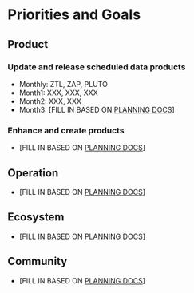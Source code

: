 # Priorities and Goals

## Product

### Update and release scheduled data products

- Monthly: ZTL, ZAP, PLUTO
- Month1: XXX, XXX, XXX
- Month2: XXX, XXX
- Month3: [FILL IN BASED ON [PLANNING DOCS](https://github.com/NYCPlanning/data-engineering/wiki/Operations)]

### Enhance and create products

- [FILL IN BASED ON [PLANNING DOCS](https://github.com/NYCPlanning/data-engineering/wiki/Operations)]

## Operation

- [FILL IN BASED ON [PLANNING DOCS](https://github.com/NYCPlanning/data-engineering/wiki/Operations)]

## Ecosystem

- [FILL IN BASED ON [PLANNING DOCS](https://github.com/NYCPlanning/data-engineering/wiki/Operations)]

## Community

- [FILL IN BASED ON [PLANNING DOCS](https://github.com/NYCPlanning/data-engineering/wiki/Operations)]

